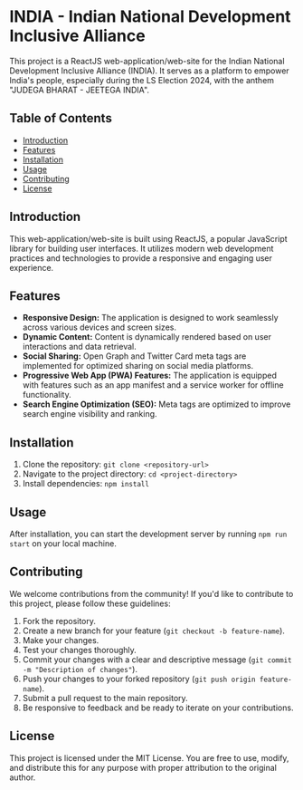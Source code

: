 # INDIA - Indian National Development Inclusive Alliance

This project is a ReactJS web-application/web-site for the Indian National Development Inclusive Alliance (INDIA). It serves as a platform to empower India's people, especially during the LS Election 2024, with the anthem "JUDEGA BHARAT - JEETEGA INDIA".

## Table of Contents
- [Introduction](#introduction)
- [Features](#features)
- [Installation](#installation)
- [Usage](#usage)
- [Contributing](#contributing)
- [License](#license)

## Introduction

This web-application/web-site is built using ReactJS, a popular JavaScript library for building user interfaces. It utilizes modern web development practices and technologies to provide a responsive and engaging user experience.

## Features

- **Responsive Design:** The application is designed to work seamlessly across various devices and screen sizes.
- **Dynamic Content:** Content is dynamically rendered based on user interactions and data retrieval.
- **Social Sharing:** Open Graph and Twitter Card meta tags are implemented for optimized sharing on social media platforms.
- **Progressive Web App (PWA) Features:** The application is equipped with features such as an app manifest and a service worker for offline functionality.
- **Search Engine Optimization (SEO):** Meta tags are optimized to improve search engine visibility and ranking.

## Installation

1. Clone the repository: `git clone <repository-url>`
2. Navigate to the project directory: `cd <project-directory>`
3. Install dependencies: `npm install`

## Usage

After installation, you can start the development server by running `npm run start` on your local machine.


## Contributing

We welcome contributions from the community! If you'd like to contribute to this project, please follow these guidelines:

1. Fork the repository.
2. Create a new branch for your feature (`git checkout -b feature-name`).
3. Make your changes.
4. Test your changes thoroughly.
5. Commit your changes with a clear and descriptive message (`git commit -m "Description of changes"`).
6. Push your changes to your forked repository (`git push origin feature-name`).
7. Submit a pull request to the main repository.
8. Be responsive to feedback and be ready to iterate on your contributions.

## License

This project is licensed under the MIT License. You are free to use, modify, and distribute this for any purpose with proper attribution to the original author.



